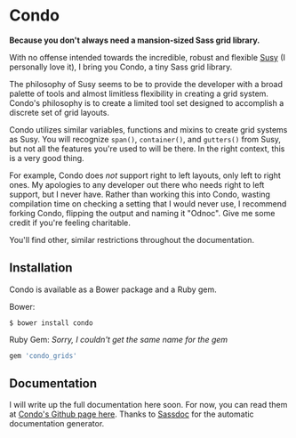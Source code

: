 # Condo

**Because you don't always need a mansion-sized Sass grid library.**

With no offense intended towards the incredible, robust and flexible [Susy](https://github.com/oddbird/susy) (I personally love it), I bring you Condo, a tiny Sass grid library.

The philosophy of Susy seems to be to provide the developer with a broad palette of tools and almost limitless flexibility in creating a grid system. Condo's philosophy is to create a limited tool set designed to accomplish a discrete set of grid layouts.

Condo utilizes similar variables, functions and mixins to create grid systems as Susy. You will recognize `span()`, `container()`, and `gutters()` from Susy, but not all the features you're used to will be there. In the right context, this is a very good thing.

For example, Condo does *not* support right to left layouts, only left to right ones. My apologies to any developer out there who needs right to left support, but I never have. Rather than working this into Condo, wasting compilation time on checking a setting that I would never use, I recommend forking Condo, flipping the output and naming it "Odnoc". Give me some credit if you're feeling charitable.

You'll find other, similar restrictions throughout the documentation.

## Installation

Condo is available as a Bower package and a Ruby gem.

Bower:

```
$ bower install condo
```

Ruby Gem: *Sorry, I couldn't get the same name for the gem*

```ruby
gem 'condo_grids'
```

## Documentation

I will write up the full documentation here soon. For now, you can read them at [Condo's Github page here](http://kyleshevlin.github.io/condo/docs). Thanks to [Sassdoc](http://sassdoc.com/) for the automatic documentation generator.

